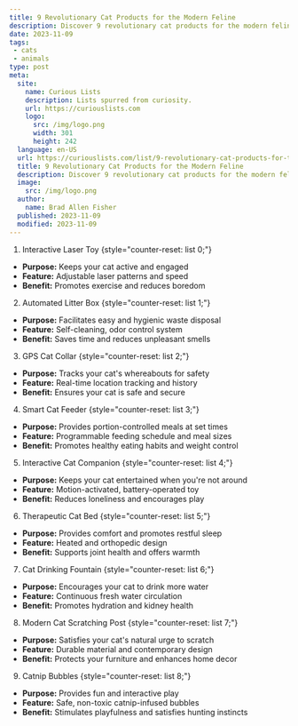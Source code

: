 ```yaml
---
title: 9 Revolutionary Cat Products for the Modern Feline
description: Discover 9 revolutionary cat products for the modern feline, designed to satisfy the curious and playful nature of your furry friend.
date: 2023-11-09
tags:
 - cats
 - animals
type: post
meta:
  site:
    name: Curious Lists
    description: Lists spurred from curiosity.
    url: https://curiouslists.com
    logo:
      src: /img/logo.png
      width: 301
      height: 242
  language: en-US
  url: https://curiouslists.com/list/9-revolutionary-cat-products-for-the-modern-feline
  title: 9 Revolutionary Cat Products for the Modern Feline
  description: Discover 9 revolutionary cat products for the modern feline, designed to satisfy the curious and playful nature of your furry friend.
  image:
    src: /img/logo.png
  author:
    name: Brad Allen Fisher
  published: 2023-11-09
  modified: 2023-11-09
---
```



1. Interactive Laser Toy {style="counter-reset: list 0;"}
  - **Purpose:** Keeps your cat active and engaged
  - **Feature:** Adjustable laser patterns and speed
  - **Benefit:** Promotes exercise and reduces boredom

2. Automated Litter Box {style="counter-reset: list 1;"}
  - **Purpose:** Facilitates easy and hygienic waste disposal
  - **Feature:** Self-cleaning, odor control system
  - **Benefit:** Saves time and reduces unpleasant smells

3. GPS Cat Collar {style="counter-reset: list 2;"}
  - **Purpose:** Tracks your cat's whereabouts for safety
  - **Feature:** Real-time location tracking and history
  - **Benefit:** Ensures your cat is safe and secure

4. Smart Cat Feeder {style="counter-reset: list 3;"}
  - **Purpose:** Provides portion-controlled meals at set times
  - **Feature:** Programmable feeding schedule and meal sizes
  - **Benefit:** Promotes healthy eating habits and weight control

5. Interactive Cat Companion {style="counter-reset: list 4;"}
  - **Purpose:** Keeps your cat entertained when you're not around
  - **Feature:** Motion-activated, battery-operated toy
  - **Benefit:** Reduces loneliness and encourages play

6. Therapeutic Cat Bed {style="counter-reset: list 5;"}
  - **Purpose:** Provides comfort and promotes restful sleep
  - **Feature:** Heated and orthopedic design
  - **Benefit:** Supports joint health and offers warmth

7. Cat Drinking Fountain {style="counter-reset: list 6;"}
  - **Purpose:** Encourages your cat to drink more water
  - **Feature:** Continuous fresh water circulation
  - **Benefit:** Promotes hydration and kidney health

8. Modern Cat Scratching Post {style="counter-reset: list 7;"}
  - **Purpose:** Satisfies your cat's natural urge to scratch
  - **Feature:** Durable material and contemporary design
  - **Benefit:** Protects your furniture and enhances home decor

9. Catnip Bubbles {style="counter-reset: list 8;"}
  - **Purpose:** Provides fun and interactive play
  - **Feature:** Safe, non-toxic catnip-infused bubbles
  - **Benefit:** Stimulates playfulness and satisfies hunting instincts